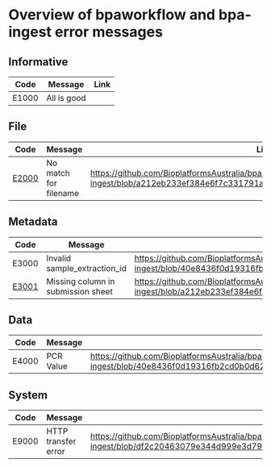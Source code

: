 # Overview of bpaworkflow and bpa-ingest error messages

## Informative

| Code | Message | Link |
| ---- | ------- | -----|
| E1000 | All is good ||

## File

| Code | Message | Link |
| ---- | ------- | -----|
| [E2000](E2000.md) | No match for filename | https://github.com/BioplatformsAustralia/bpa-ingest/blob/a212eb233ef384e6f7c331791a01471540bdefa9/bpaingest/abstract.py#L37 |

## Metadata

| Code | Message | Link |
| ---- | ------- | -----|
| E3000 | Invalid sample_extraction_id | https://github.com/BioplatformsAustralia/bpa-ingest/blob/40e8436f0d19316fb2cd0b0d626df55d90cd8346/bpaingest/libs/ingest_utils.py#L45 |
| [E3001](E3001.md) | Missing column in submission sheet | https://github.com/BioplatformsAustralia/bpa-ingest/blob/a212eb233ef384e6f7c331791a01471540bdefa9/bpaingest/libs/excel_wrapper.py#L177 |

## Data

| Code | Message | Link |
| ---- | ------- | -----|
| E4000 | PCR Value | https://github.com/BioplatformsAustralia/bpa-ingest/blob/40e8436f0d19316fb2cd0b0d626df55d90cd8346/bpaingest/libs/ingest_utils.py#L22 |

## System

| Code | Message | Link |
| ---- | ------- | -----|
| E9000 | HTTP transfer error | https://github.com/BioplatformsAustralia/bpa-ingest/blob/df2c20463079e344d999e3d79090c40d9b613ca5/bpaingest/libs/fetch_data.py#L106 |
